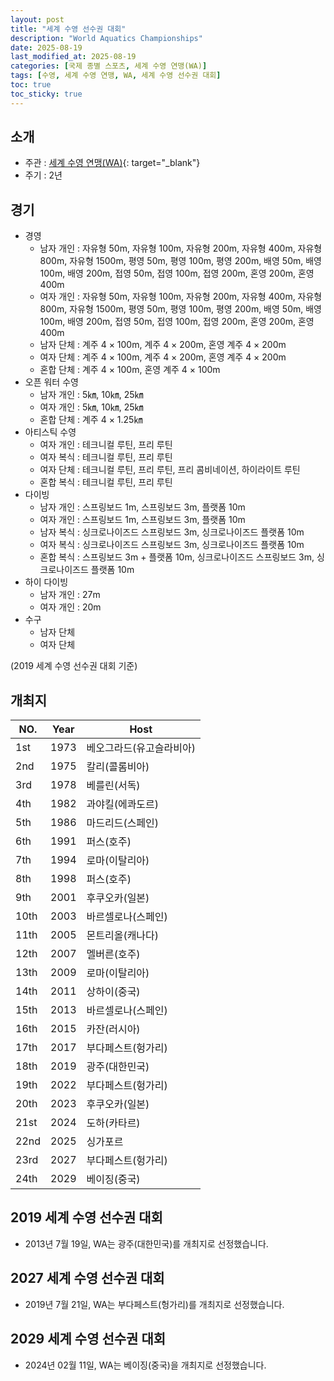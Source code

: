 ```yaml
---
layout: post
title: "세계 수영 선수권 대회"
description: "World Aquatics Championships"
date: 2025-08-19
last_modified_at: 2025-08-19
categories: [국제 종별 스포츠, 세계 수영 연맹(WA)]
tags: [수영, 세계 수영 연맹, WA, 세계 수영 선수권 대회]
toc: true
toc_sticky: true
---
```

## 소개
* 주관 : [세계 수영 연맹(WA)](https://www.worldaquatics.com/){: target="_blank"}
* 주기 : 2년

## 경기
* 경영
  * 남자 개인 : 자유형 50m, 자유형 100m, 자유형 200m, 자유형 400m, 자유형 800m, 자유형 1500m, 평영 50m, 평영 100m, 평영 200m, 배영 50m, 배영 100m, 배영 200m, 접영 50m, 접영 100m, 접영 200m, 혼영 200m, 혼영 400m
  * 여자 개인 : 자유형 50m, 자유형 100m, 자유형 200m, 자유형 400m, 자유형 800m, 자유형 1500m, 평영 50m, 평영 100m, 평영 200m, 배영 50m, 배영 100m, 배영 200m, 접영 50m, 접영 100m, 접영 200m, 혼영 200m, 혼영 400m
  * 남자 단체 : 계주 4 × 100m, 계주 4 × 200m, 혼영 계주 4 × 200m
  * 여자 단체 : 계주 4 × 100m, 계주 4 × 200m, 혼영 계주 4 × 200m
  * 혼합 단체 :  계주 4 × 100m, 혼영 계주 4 × 100m
* 오픈 워터 수영
  * 남자 개인 : 5㎞, 10㎞, 25㎞
  * 여자 개인 : 5㎞, 10㎞, 25㎞
  * 혼합 단체 : 계주 4 × 1.25㎞
* 아티스틱 수영
  * 여자 개인 : 테크니컬 루틴, 프리 루틴
  * 여자 복식 : 테크니컬 루틴, 프리 루틴
  * 여자 단체 : 테크니컬 루틴, 프리 루틴, 프리 콤비네이션, 하이라이트 루틴
  * 혼합 복식 : 테크니컬 루틴, 프리 루틴
* 다이빙
  * 남자 개인 : 스프링보드 1m, 스프링보드 3m, 플랫폼 10m
  * 여자 개인 : 스프링보드 1m, 스프링보드 3m, 플랫폼 10m
  * 남자 복식 : 싱크로나이즈드 스프링보드 3m, 싱크로나이즈드 플랫폼 10m
  * 여자 복식 : 싱크로나이즈드 스프링보드 3m, 싱크로나이즈드 플랫폼 10m
  * 혼합 복식 : 스프링보드 3m + 플랫폼 10m, 싱크로나이즈드 스프링보드 3m, 싱크로나이즈드 플랫폼 10m
* 하이 다이빙
  * 남자 개인 : 27m
  * 여자 개인 : 20m
* 수구
  * 남자 단체
  * 여자 단체

(2019 세계 수영 선수권 대회 기준)

## 개최지

<html>
    <head>
        <meta charset="UTF-8">
    </head>
    <body>
        <table>
            <thead>
                <tr class="header-row">
                    <th class="col-no">NO.</th>
                    <th class="col-year">Year</th>
                    <th class="col-host">Host</th>
                </tr>
            </thead>
            <tbody>
                <tr>
                    <td>1st</td>
                    <td>1973</td>
                    <td>베오그라드(유고슬라비아)</td>
                </tr>
                <tr>
                    <td>2nd</td>
                    <td>1975</td>
                    <td>칼리(콜롬비아)</td>
                </tr>
                <tr>
                    <td>3rd</td>
                    <td>1978</td>
                    <td>베를린(서독)</td>
                </tr>
                <tr>
                    <td>4th</td>
                    <td>1982</td>
                    <td>과야킬(에콰도르)</td>
                </tr>
                <tr>
                    <td>5th</td>
                    <td>1986</td>
                    <td>마드리드(스페인)</td>
                </tr>
                <tr>
                    <td>6th</td>
                    <td>1991</td>
                    <td>퍼스(호주)</td>
                </tr>
                <tr>
                    <td>7th</td>
                    <td>1994</td>
                    <td>로마(이탈리아)</td>
                </tr>
                <tr>
                    <td>8th</td>
                    <td>1998</td>
                    <td>퍼스(호주)</td>
                </tr>
                <tr>
                    <td>9th</td>
                    <td>2001</td>
                    <td>후쿠오카(일본)</td>
                </tr>
                <tr>
                    <td>10th</td>
                    <td>2003</td>
                    <td>바르셀로나(스페인)</td>
                </tr>
                <tr>
                    <td>11th</td>
                    <td>2005</td>
                    <td>몬트리올(캐나다)</td>
                </tr>
                <tr>
                    <td>12th</td>
                    <td>2007</td>
                    <td>멜버른(호주)</td>
                </tr>
                <tr>
                    <td>13th</td>
                    <td>2009</td>
                    <td>로마(이탈리아)</td>
                </tr>
                <tr>
                    <td>14th</td>
                    <td>2011</td>
                    <td>상하이(중국)</td>
                </tr>
                <tr>
                    <td>15th</td>
                    <td>2013</td>
                    <td>바르셀로나(스페인)</td>
                </tr>
                <tr>
                    <td>16th</td>
                    <td>2015</td>
                    <td>카잔(러시아)</td>
                </tr>
                <tr>
                    <td>17th</td>
                    <td>2017</td>
                    <td>부다페스트(헝가리)</td>
                </tr>
                <tr class="korea-host-bg">
                    <td><span class="korea-host">18th</span></td>
                    <td><span class="korea-host">2019</span></td>
                    <td><span class="korea-host">광주(대한민국)</span></td>
                </tr>
                <tr>
                    <td>19th</td>
                    <td>2022</td>
                    <td>부다페스트(헝가리)</td>
                </tr>
                <tr>
                    <td>20th</td>
                    <td>2023</td>
                    <td>후쿠오카(일본)</td>
                </tr>
                <tr>
                    <td>21st</td>
                    <td>2024</td>
                    <td>도하(카타르)</td>
                </tr>
                <tr>
                    <td>22nd</td>
                    <td>2025</td>
                    <td>싱가포르</td>
                </tr>
                <tr>
                    <td>23rd</td>
                    <td>2027</td>
                    <td>부다페스트(헝가리)</td>
                </tr>
                <tr>
                    <td>24th</td>
                    <td>2029</td>
                    <td>베이징(중국)</td>
                </tr>
            </tbody>
        </table>
    </body>
</html>

## 2019 세계 수영 선수권 대회
* 2013년 7월 19일, WA는 <span class="korea-host">광주(대한민국)</span>를 개최지로 선정했습니다.

## 2027 세계 수영 선수권 대회
* 2019년 7월 21일, WA는 <span class="foreign-host">부다페스트(헝가리)</span>를 개최지로 선정했습니다.

## 2029 세계 수영 선수권 대회
* 2024년 02월 11일, WA는 <span class="foreign-host">베이징(중국)</span>을 개최지로 선정했습니다.
